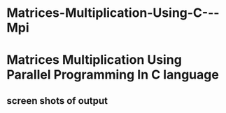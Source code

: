 # Matrices-Multiplication-Using-C---Mpi
# Matrices Multiplication Using Parallel Programming In C language 


## screen shots of output

